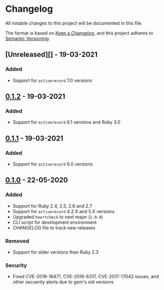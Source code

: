 # Changelog
All notable changes to this project will be documented in this file.

The format is based on [Keep a Changelog](https://keepachangelog.com/en/1.0.0/),
and this project adheres to [Semantic Versioning](https://semver.org/spec/v2.0.0.html).

## [Unreleased][] - 19-03-2021
### Added
  - Support for `activerecord` 7.0 versions

## [0.1.2](https://github.com/locaweb/heartcheck-activerecord/compare/v0.1.1...v0.1.2) - 19-03-2021
### Added
  - Support for `activerecord` 6.1 versions and Ruby 3.0

## [0.1.1](https://github.com/locaweb/heartcheck-activerecord/compare/v0.1.0...v0.1.1) - 19-03-2021
### Added
  - Support for `activerecord` 6.0 versions

## [0.1.0](https://github.com/locaweb/heartcheck-activerecord/compare/v0.1.0...v0.0.3) - 22-05-2020
### Added
  - Support for Ruby 2.4, 2.5, 2.6 and 2.7
  - Support for `activerecord` 4.2.X and 5.X versions
  - Upgraded `heartcheck` to next major (`2.0.0`)
  - CLI script for development environment
  - CHANGELOG file to track new releases

### Removed
  - Support for older versions than Ruby 2.3

### Security
  - Fixed CVE-2018-16471, CVE-2016-6317, CVE-2017-17042 issues, and other
    secuerity alerts due to gem's old versions

